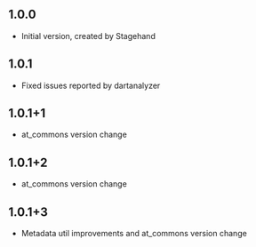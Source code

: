 ## 1.0.0
- Initial version, created by Stagehand
## 1.0.1
- Fixed issues reported by dartanalyzer
## 1.0.1+1
- at_commons version change
## 1.0.1+2  
- at_commons version change
## 1.0.1+3
- Metadata util improvements and at_commons version change
